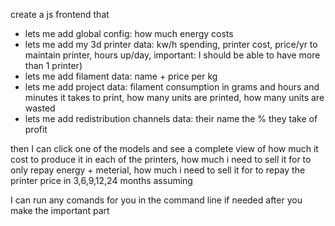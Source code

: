 create a js frontend that

- lets me add global config: how much energy costs 
- lets me add my 3d printer data: kw/h spending, printer cost, price/yr to maintain printer, hours up/day, important: I should be able to have more than 1 printer)
- lets me add filament data: name + price per kg
- lets me add project data: filament consumption in grams and hours and minutes it takes to print, how many units are printed, how many units are wasted
- lets me add redistribution channels data: their name the % they take of profit

then I can click one of the models and see a complete view of how much it cost to produce it in each of the printers, how much i need to sell it for to only repay energy + meterial, how much i need to sell it for to repay the printer price in 3,6,9,12,24 months assuming

I can run any comands for you in the command line if needed after you make the important part